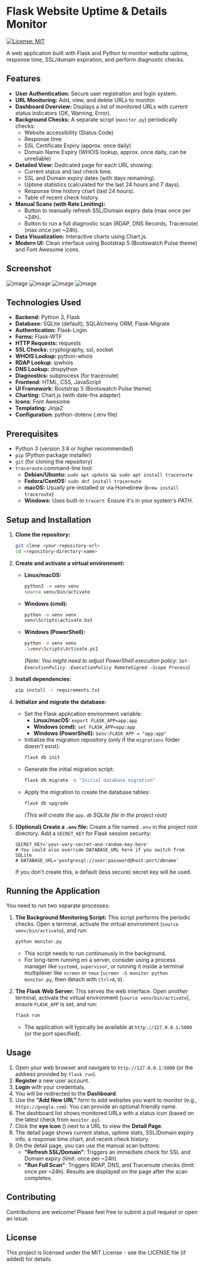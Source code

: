 # Flask Website Uptime & Details Monitor

[![License: MIT](https://img.shields.io/badge/License-MIT-yellow.svg)](https://opensource.org/licenses/MIT) <!-- Optional License Badge -->

A web application built with Flask and Python to monitor website uptime, response time, SSL/domain expiration, and perform diagnostic checks.

## Features

*   **User Authentication:** Secure user registration and login system.
*   **URL Monitoring:** Add, view, and delete URLs to monitor.
*   **Dashboard Overview:** Displays a list of monitored URLs with current status indicators (OK, Warning, Error).
*   **Background Checks:** A separate script (`monitor.py`) periodically checks:
    *   Website accessibility (Status Code)
    *   Response time
    *   SSL Certificate Expiry (approx. once daily)
    *   Domain Name Expiry (WHOIS lookup, approx. once daily, can be unreliable)
*   **Detailed View:** Dedicated page for each URL showing:
    *   Current status and last check time.
    *   SSL and Domain expiry dates (with days remaining).
    *   Uptime statistics (calculated for the last 24 hours and 7 days).
    *   Response time history chart (last 24 hours).
    *   Table of recent check history.
*   **Manual Scans (with Rate Limiting):**
    *   Button to manually refresh SSL/Domain expiry data (max once per ~24h).
    *   Button to run a full diagnostic scan (RDAP, DNS Records, Traceroute) (max once per ~24h).
*   **Data Visualization:** Interactive charts using Chart.js.
*   **Modern UI:** Clean interface using Bootstrap 5 (Bootswatch Pulse theme) and Font Awesome icons.

## Screenshot


![image](https://github.com/user-attachments/assets/90edc8bc-a81d-403a-954c-66b63d053bd1)
![image](https://github.com/user-attachments/assets/92b40180-85dc-4fb4-bb5a-c73aeb1967d7)
![image](https://github.com/user-attachments/assets/b4b456d8-ad44-4e58-845a-8bf8cc1d6f30)
![image](https://github.com/user-attachments/assets/7a8b4aee-b565-45cf-b159-ea8146163680)



## Technologies Used

*   **Backend:** Python 3, Flask
*   **Database:** SQLite (default), SQLAlchemy ORM, Flask-Migrate
*   **Authentication:** Flask-Login
*   **Forms:** Flask-WTF
*   **HTTP Requests:** requests
*   **SSL Checks:** cryptography, ssl, socket
*   **WHOIS Lookup:** python-whois
*   **RDAP Lookup:** ipwhois
*   **DNS Lookup:** dnspython
*   **Diagnostics:** subprocess (for traceroute)
*   **Frontend:** HTML, CSS, JavaScript
*   **UI Framework:** Bootstrap 5 (Bootswatch Pulse theme)
*   **Charting:** Chart.js (with date-fns adapter)
*   **Icons:** Font Awesome
*   **Templating:** Jinja2
*   **Configuration:** python-dotenv (.env file)

## Prerequisites

*   Python 3 (version 3.8 or higher recommended)
*   `pip` (Python package installer)
*   `git` (for cloning the repository)
*   `traceroute` command-line tool:
    *   **Debian/Ubuntu:** `sudo apt update && sudo apt install traceroute`
    *   **Fedora/CentOS:** `sudo dnf install traceroute`
    *   **macOS:** Usually pre-installed or via Homebrew (`brew install traceroute`)
    *   **Windows:** Uses built-in `tracert`. Ensure it's in your system's PATH.

## Setup and Installation

1.  **Clone the repository:**
    ```bash
    git clone <your-repository-url>
    cd <repository-directory-name>
    ```

2.  **Create and activate a virtual environment:**
    *   **Linux/macOS:**
        ```bash
        python3 -m venv venv
        source venv/bin/activate
        ```
    *   **Windows (cmd):**
        ```bash
        python -m venv venv
        venv\Scripts\activate.bat
        ```
    *   **Windows (PowerShell):**
        ```bash
        python -m venv venv
        .\venv\Scripts\Activate.ps1
        ```
        *(Note: You might need to adjust PowerShell execution policy: `Set-ExecutionPolicy -ExecutionPolicy RemoteSigned -Scope Process`)*

3.  **Install dependencies:**
    ```bash
    pip install -r requirements.txt
    ```

4.  **Initialize and migrate the database:**
    *   Set the Flask application environment variable:
        *   **Linux/macOS:** `export FLASK_APP=app:app`
        *   **Windows (cmd):** `set FLASK_APP=app:app`
        *   **Windows (PowerShell):** `$env:FLASK_APP = "app:app"`
    *   Initialize the migration repository (only if the `migrations` folder doesn't exist):
        ```bash
        flask db init
        ```
    *   Generate the initial migration script:
        ```bash
        flask db migrate -m "Initial database migration"
        ```
    *   Apply the migration to create the database tables:
        ```bash
        flask db upgrade
        ```
        *(This will create the `app.db` SQLite file in the project root)*

5.  **(Optional) Create a `.env` file:**
    Create a file named `.env` in the project root directory.
    Add a `SECRET_KEY` for Flask session security:
    ```dotenv
    SECRET_KEY='your-very-secret-and-random-key-here'
    # You could also override DATABASE_URL here if you switch from SQLite
    # DATABASE_URL='postgresql://user:password@host:port/dbname'
    ```
    If you don't create this, a default (less secure) secret key will be used.

## Running the Application

You need to run two separate processes:

1.  **The Background Monitoring Script:**
    This script performs the periodic checks.
    Open a terminal, activate the virtual environment (`source venv/bin/activate`), and run:
    ```bash
    python monitor.py
    ```
    *   This script needs to run continuously in the background.
    *   For long-term running on a server, consider using a process manager like `systemd`, `supervisor`, or running it inside a terminal multiplexer like `screen` or `tmux` (`screen -S monitor python monitor.py`, then detach with `Ctrl+A`, `D`).

2.  **The Flask Web Server:**
    This serves the web interface.
    Open *another* terminal, activate the virtual environment (`source venv/bin/activate`), ensure `FLASK_APP` is set, and run:
    ```bash
    flask run
    ```
    *   The application will typically be available at `http://127.0.0.1:5000` (or the port specified).

## Usage

1.  Open your web browser and navigate to `http://127.0.0.1:5000` (or the address provided by `flask run`).
2.  **Register** a new user account.
3.  **Login** with your credentials.
4.  You will be redirected to the **Dashboard**.
5.  Use the **"Add New URL"** form to add websites you want to monitor (e.g., `https://google.com`). You can provide an optional friendly name.
6.  The dashboard list shows monitored URLs with a status icon (based on the latest check from `monitor.py`).
7.  Click the **eye icon** (<i class="fas fa-eye"></i>) next to a URL to view the **Detail Page**.
8.  The detail page shows current status, uptime stats, SSL/Domain expiry info, a response time chart, and recent check history.
9.  On the detail page, you can use the manual scan buttons:
    *   **"Refresh SSL/Domain"**: Triggers an immediate check for SSL and Domain expiry (limit: once per ~24h).
    *   **"Run Full Scan"**: Triggers RDAP, DNS, and Traceroute checks (limit: once per ~24h). Results are displayed on the page after the scan completes.

## Contributing

Contributions are welcome! Please feel free to submit a pull request or open an issue.

## License

This project is licensed under the MIT License - see the LICENSE file (if added) for details. 
